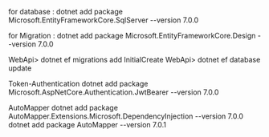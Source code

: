 for database : dotnet add package Microsoft.EntityFrameworkCore.SqlServer --version 7.0.0

for Migration : dotnet add package Microsoft.EntityFrameworkCore.Design --version 7.0.0

WebApi> dotnet ef migrations add InitialCreate 
WebApi> dotnet ef database update

Token-Authentication
dotnet add package Microsoft.AspNetCore.Authentication.JwtBearer --version 7.0.0


AutoMapper
dotnet add package AutoMapper.Extensions.Microsoft.DependencyInjection --version 7.0.0
dotnet add package AutoMapper --version 7.0.1

